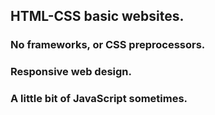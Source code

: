 ## HTML-CSS basic websites.

### No frameworks, or CSS preprocessors.
### Responsive web design.
### A little bit of JavaScript sometimes.

